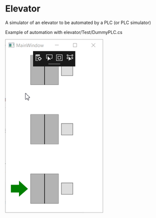# Elevator
A simulator of an elevator to be automated by a PLC (or PLC simulator)

Example of automation with elevator/Test/DummyPLC.cs

![alt text](https://raw.githubusercontent.com/cobrce/Elevator/master/Elevator/2018-06-22_12-45-16.gif)
